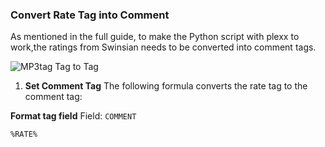 ### Convert Rate Tag into Comment

As mentioned in the full guide, to make the Python script with plexx to work,the ratings from Swinsian needs to be converted into comment tags.

![MP3tag Tag to Tag](../img/mp3tag-tag-to-tags.png)

1. **Set Comment Tag** 
The following formula converts the rate tag to the comment tag:

 **Format tag field** 
Field: `COMMENT`
```text
%RATE%
```